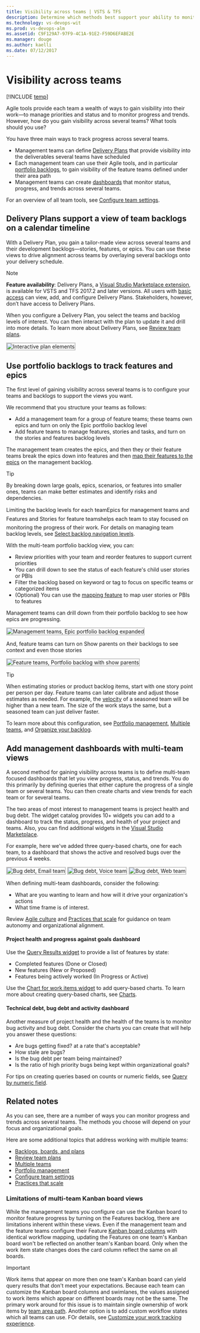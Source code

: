 ```yaml
---
title: Visibility across teams | VSTS & TFS
description: Determine which methods best support your ability to monitor status and progress across several teams in Visual Studio Team Services (VSTS) and Team Foundation Server  
ms.technology: vs-devops-wit
ms.prod: vs-devops-alm
ms.assetid: C9F129A7-97F9-4C1A-91E2-F59D6EFABE2E  
ms.manager: douge
ms.author: kaelli
ms.date: 07/12/2017
---
```



# Visibility across teams

[!INCLUDE [temp](../_shared/dev15-version-header.md)]

Agile tools provide each team a wealth of ways to gain visibility into their work&mdash;to manage priorities and status and to monitor progress and trends. However, how do you gain visibility across several teams? What tools should you use? 

You have three main ways to track progress across several teams. 

- Management teams can define [Delivery Plans](#plans) that provide visibility into the deliverables several teams have scheduled  
- Each management team can use their Agile tools, and in particular [portfolio backlogs](#portfolio-backlogs), to gain visibility of the feature teams defined under their area path   
- Management teams can create [dashboards](#dashboards) that monitor status, progress, and trends across several teams.

For an overview of all team tools, see [Configure team settings](manage-team-assets.md).

<a id="plans">  </a>
## Delivery Plans support a view of team backlogs on a calendar timeline 

With a Delivery Plan, you gain a tailor-made view across several teams and their development backlogs&mdash;stories, features, or epics. You can use these views to drive alignment across teams by overlaying several backlogs onto your delivery schedule. 

> [!NOTE]  
> **Feature availability**: Delivery Plans, a [Visual Studio Marketplace extension](https://marketplace.visualstudio.com/items?itemName=ms.vss-plans), is available for VSTS and TFS 2017.2 and later versions. All users with [basic access](../../security/change-access-levels.md) can view, add, and configure Delivery Plans. Stakeholders, however, don’t have access to Delivery Plans.  

When you configure a Delivery Plan, you select the teams and backlog levels of interest. You can then interact with the plan to update it and drill into more details. To learn more about Delivery Plans, see [Review team plans](review-team-plans.md). 

<img src="_img/plans_move1.png" alt="Interactive plan elements" style="border: 2px solid #C3C3C3;" />

<a id="portfolio-backlogs">  </a>
## Use portfolio backlogs to track features and epics  

The first level of gaining visibility across several teams is to configure your teams and backlogs to support the views you want. 

We recommend that you structure your teams as follows: 

- Add a management team for a group of feature teams; these teams own epics and turn on only the Epic portfolio backlog level
- Add feature teams to manage features, stories and tasks, and turn on the stories and features backlog levels

The management team creates the epics, and then they or their feature teams break the epics down into features and then [map their features to the epics](../backlogs/organize-backlog.md) on the management backlog. 

>[!TIP]  
>By breaking down large goals, epics, scenarios, or features into smaller ones, teams can make better estimates and identify risks and dependencies.   

Limiting the backlog levels for each team&#151;Epics for management teams and Features and Stories for feature teams&#151;helps each team to stay focused on monitoring the progress of their work. For details on managing team backlog levels, see [Select backlog navigation levels](../customize/select-backlog-navigation-levels.md).

With the multi-team portfolio backlog view, you can:  
- Review priorities with your team and reorder features to support current priorities  
- You can drill down to see the status of each feature's child user stories or PBIs  
- Filter the backlog based on keyword or tag to focus on specific teams or categorized items 
- (Optional) You can use the [mapping feature](../backlogs/organize-backlog.md) to map user stories or PBIs to features

Management teams can drill down from their portfolio backlog to see how epics are progressing.    

<img src="_img/visibility-management-team-epics.png" alt="Management teams, Epic portfolio backlog expanded" style="border: 2px solid #C3C3C3;" />

And, feature teams can turn on Show parents on their backlogs to see context and even those stories  

<img src="_img/visibility-feature-team-backlog-show-parents.png" alt="Feature teams, Portfolio backlog with show parents" style="border: 2px solid #C3C3C3;" />

>[!TIP]  
>When estimating stories or product backlog items, start with one story point per person per day. Feature teams can later calibrate and adjust those estimates as needed. For example, the [velocity](../../report/guidance/team-velocity.md) of a seasoned team will be higher than a new team. The size of the work stays the same, but a seasoned team can just deliver faster.  

To learn more about this configuration, see [Portfolio management](portfolio-management.md), [Multiple teams](multiple-teams.md), and [Organize your backlog](../backlogs/organize-backlog.md). 


 

<a id="dashboards">  </a>
## Add management dashboards with multi-team views 

A second method for gaining visibility across teams is to define multi-team focused dashboards that let you view progress, status, and trends. You do this primarily by defining queries that either capture the progress of a single team or several teams. You can then create charts and view trends for each team or for several teams. 

The two areas of most interest to management teams is project health and bug debt. The widget catalog provides 10+ widgets you can add to a dashboard to track the status, progress, and health of your project and teams. Also, you can find additional widgets in the [Visual Studio Marketplace](https://marketplace.visualstudio.com/search?term=widgets&target=VSTS&sortBy=Relevance).  

For example, here we've added three query-based charts, one for each team, to a dashboard that shows the active and resolved bugs over the previous 4 weeks. 

<img src="_img/visibility-bug-debt-email-team.png" alt="Bug debt, Email team" style="border: 2px solid #C3C3C3;" />  <img src="_img/visibility-bug-debt-voice-team.png" alt="Bug debt, Voice team" style="border: 2px solid #C3C3C3;" />  <img src="_img/visibility-bug-debt-web-team.png" alt="Bug debt, Web team" style="border: 2px solid #C3C3C3;" />


When defining multi-team dashboards, consider the following:
- What are you wanting to learn and how will it drive your organization's actions  
- What time frame is of interest.  
 
Review [Agile culture](agile-culture.md) and [Practices that scale](practices-that-scale.md) for guidance on team autonomy and organizational alignment. 


#### Project health and progress against goals dashboard 
Use the [Query Results widget](../../report/dashboards/widget-catalog.md#query-results-widget) to provide a list of features by state: 

- Completed features (Done or Closed) 
- New features (New or Proposed) 
- Features being actively worked (In Progress or Active)   

Use the [Chart for work items widget](../../report/dashboards/widget-catalog.md#chart-wit-widget) to add query-based charts. To learn more about creating query-based charts, see [Charts](../../report/dashboards/charts.md).  


<!---TIPS
consider the time frame you want to monitor 
snapshot or trends 
what's shipping when? 
Track bug debt, progress
Active bugs
Stale bugs
Hi priority bugs 
Triage bugs 
Active bug trends 
- 
-->

#### Technical debt, bug debt and activity dashboard 
Another measure of project health and the health of the teams is to monitor bug activity and bug debt. Consider the charts you can create that will help you answer these questions: 
 
- Are bugs getting fixed? at a rate that's acceptable? 
- How stale are bugs? 
- Is the bug debt per team being maintained? 
- Is the ratio of high priority bugs being kept within organizational goals? 

For tips on creating queries based on counts or numeric fields, see [Query by numeric field](../track/query-numeric.md).

 
<!---
## Use Power BI to gain visibility across team projects  
--> 


## Related notes 

As you can see, there are a number of ways you can monitor progress and trends across several teams. The methods you choose will depend on your focus and organizational goals.  

Here are some additional topics that address working with multiple teams: 

- [Backlogs, boards, and plans](../backlogs/backlogs-boards-plans.md)  
- [Review team plans](review-team-plans.md)  
- [Multiple teams](multiple-teams.md)  
- [Portfolio management](portfolio-management.md)  
- [Configure team settings](manage-team-assets.md) 
- [Practices that scale](practices-that-scale.md)   


### Limitations of multi-team Kanban board views 

While the management teams you configure can use the Kanban board to monitor feature progress by turning on the Features backlog, there are limitations inherent within these views. Even if the management team and the feature teams configure their Feature [Kanban board columns](../kanban/add-columns.md) with identical workflow mapping, updating the Features on one team's Kanban board won't be reflected on another team's Kanban board. 
 Only when the work item state changes does the card column reflect the same on all boards.  

>[!IMPORTANT]   
>Work items that appear on more then one team's Kanban board can yield query results that don't meet your expectations. Because each team can customize the Kanban board columns and swimlanes, the values assigned to work items which appear on different boards may not be the same. The primary work around for this issue is to maintain single ownership of work items by [team area path](../scale/set-team-defaults.md). Another option is to add custom workflow states which all teams can use. FOr details, see [Customize your work tracking experience](../customize/customize-work.md).</blockquote>  

<!---  
![Multi-team Kanban board view](_img/visibility-multi-team-kanban-board-features.png) 

With the multi-team Kanban board view, you can: 
- View and update the status of work items 
- Drill down to see the status of child user stories or PBIs  
- [Filter product and portfolio backlogs](/vsts/work/backlogs/filter-backlogs) to view items by feature team, feature owner, tag, or expected delivery date  
- Monitor the [cumulative flow](../../report/guidance/cumulative-flow.md) of all features being worked on by your teams 
- Organize features into swimlanes to track work that you want to expedite   




### Rollup of estimates and remaining work across multiple teams  

Many project managers are interested in getting numeric rollup of estimates&mdash;Story Points or Effort&mdash; or the Remaining Work field. Rollup provides summed values of select fields for all child work items of a parent. 

Natively, VSTS and TFS provide rollup of Remaining Work for tasks on the task board.

![Rollup of remaining work](_img/visibility-rollup-remaining-work.png)  

To learn about other methods available to you to support rollup, see [Support rollup of work and other fields](https://msdn.microsoft.com/library/dn217871.aspx).  

Waterfall -  corresponding method with Project and Project Professional 
Dashboards, and suggestions for dashboard development (drawing from how Agile team uses dashboards) 
Plans - for visibility across time and teams
Account pages - quick access to your work 

Progress against an agreed upon goal  
Issues and Risks  
Customer value prop   
Key metrics and how they are changing   
	Velocity  
	Bug debt trends   

Overall project health 
Agile – Team's Velocity any changes over time
Waterfall – completeness of milestone delivery
Dependencies status 
Different metrics than VP – code coverage, % complete, burndown
Code coverage
% Complete
Burndown 

For example, a manager with five teams tracks the features across teams using the Features Kanban board. Each team tracks and prioritizes their user stories using their own backlogs and boards. 

To accomplish this, the following configurations are made: 
6 teams are defined, one for each feature team and one for the management team 
The management team configures its backlogs to only view Features and Epics
Feature teams configure their backlogs to view User Stories and Features 
 
This configuration supports management's ability to monitor progress across the five teams at the level they need to monitor, and allow each individual feature team to stay focused on their product backlog of user stories. 

You can replicate this further for program managers who want to monitor progress across broad initiatives by setting up a program management team that monitors Epics. 
--> 

